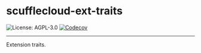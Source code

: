 <!-- dprint-ignore-file -->
<!-- sync-readme title [[ -->
# scufflecloud-ext-traits
<!-- sync-readme ]] -->

<!-- sync-readme badge [[ -->
![License: AGPL-3.0](https://img.shields.io/badge/license-AGPL--3.0-purple.svg?style=flat-square)
[![Codecov](https://img.shields.io/codecov/c/github/scufflecloud/scuffle.svg?label=codecov&logo=codecov&style=flat-square)](https://app.codecov.io/gh/scufflecloud/scuffle)
<!-- sync-readme ]] -->

---

<!-- sync-readme rustdoc [[ -->
Extension traits.
<!-- sync-readme ]] -->
